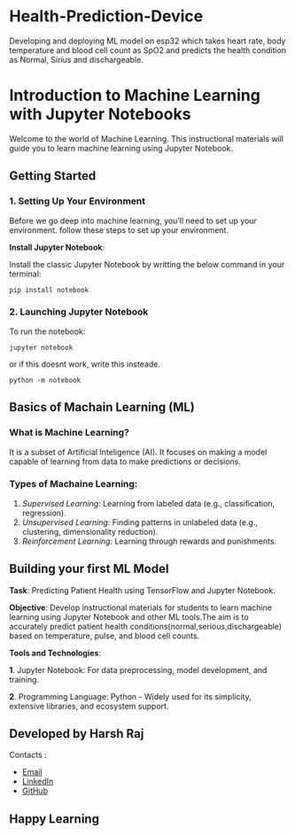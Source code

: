 # Health-Prediction-Device
Developing and deploying ML model on esp32 which takes heart rate, body temperature and blood cell count as SpO2 and predicts the health condition as Normal, Sirius and dischargeable.

# **Introduction to Machine Learning with Jupyter Notebooks**
Welcome to the world of Machine Learning. This instructional materials will guide you to learn machine learning using Jupyter Notebook.

## **Getting Started**
### **1. Setting Up Your Environment**
Before we go deep into machine learning, you'll need to set up your environment.
follow these steps to set up your environment.

**Install Jupyter Notebook**:

Install the classic Jupyter Notebook by writting the below command in your terminal:

`pip install notebook`

### **2. Launching Jupyter Notebook**

To run the notebook:

`jupyter notebook`

or if this doesnt work, write this insteade.

`python -m notebook`

## **Basics of Machain Learning (ML)**
### **What is Machine Learning?**
It is a subset of Artificial Inteligence (AI). It focuses on making a model capable of learning from data to make predictions or decisions.

### **Types of Machaine Learning:**
1. *Supervised Learning*: Learning from labeled data (e.g., classification, regression).
2. *Unsupervised Learning*: Finding patterns in unlabeled data (e.g., clustering, dimensionality reduction).
3. *Reinforcement Learning*: Learning through rewards and punishments.

## **Building your first ML Model**

**Task**: Predicting Patient Health using TensorFlow and Jupyter Notebook.

**Objective**:
Develop instructional materials for students to learn machine learning using Jupyter Notebook and other ML tools.The aim is to accurately predict patient health conditions(normal,serious,dischargeable) based on temperature, pulse, and blood cell counts.

**Tools and Technologies**:

**1**.	Jupyter Notebook: For data preprocessing, model development, and training.

**2**.	Programming Language: Python - Widely used for its simplicity, extensive libraries, and ecosystem support.

## Developed by Harsh Raj
Contacts :
- [Email](mailto:developerharshraj@gmail.com)
- [LinkedIn](https://in.linkedin.com/in/harsh-raj-416a0b27b)
- [GitHub](https://github.com/HarshRajTiwary)

## Happy Learning
